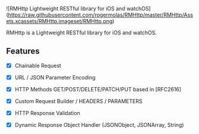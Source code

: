 ![RMHttp Lightweight RESTful library for iOS and watchOS]
(https://raw.githubusercontent.com/rogermolas/RMHttp/master/RMHttp/Assets.xcassets/RMHttp.imageset/RMHttp.png)


RMHttp is a Lightweight RESTful library for iOS and watchOS.

## Features

- [x] Chainable Request
- [x] URL / JSON  Parameter Encoding
- [x] HTTP Methods GET/POST/DELETE/PATCH/PUT based in [RFC2616]
- [x] Custom Request Builder / HEADERS / PARAMETERS
- [x] HTTP Response Validation
- [x] Dynamic Response Object Handler  (JSONObject, JSONArray, String)

